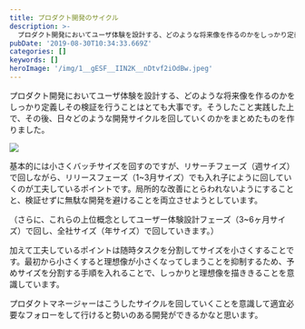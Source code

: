 ```yaml
---
title: プロダクト開発のサイクル
description: >-
  プロダクト開発においてユーザ体験を設計する、どのような将来像を作るのかをしっかり定義しその検証を行うことはとても大事です。そうしたこと実践した上で、その後、日々どのような開発サイクルを回していくのかをまとめたものを作りました。
pubDate: '2019-08-30T10:34:33.669Z'
categories: []
keywords: []
heroImage: '/img/1__gESF__IIN2K__nDtvf2iOdBw.jpeg'
---
```


プロダクト開発においてユーザ体験を設計する、どのような将来像を作るのかをしっかり定義しその検証を行うことはとても大事です。そうしたこと実践した上で、その後、日々どのような開発サイクルを回していくのかをまとめたものを作りました。

![](/WebNikki/img/1__gESF__IIN2K__nDtvf2iOdBw.jpeg)

基本的には小さくバッチサイズを回すのですが、リサーチフェーズ（週サイズ）で回しながら、リリースフェーズ（1~3月サイズ）でも入れ子にように回していくのが工夫しているポイントです。局所的な改善にとらわれないようにすることと、検証せずに無駄な開発を避けることを両立させようとしています。

（さらに、これらの上位概念としてユーザー体験設計フェーズ（3~6ヶ月サイズ）で回し、全社サイズ（年サイズ）で回していきます。）

加えて工夫しているポイントは随時タスクを分割してサイズを小さくすることです。最初から小さくすると理想像が小さくなってしまうことを抑制するため、予めサイズを分割する手順を入れることで、しっかりと理想像を描ききることを意識しています。

プロダクトマネージャーはこうしたサイクルを回していくことを意識して適宜必要なフォローをして行けると勢いのある開発ができるかなと思います。
